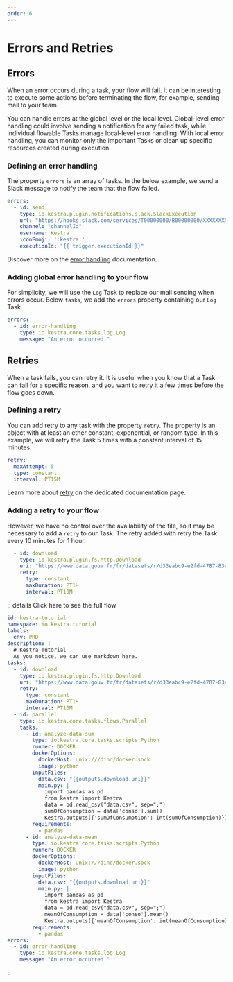 ```yaml
---
order: 6
---
```


# Errors and Retries

## Errors

When an error occurs during a task, your flow will fail. It can be interesting to execute some actions before terminating the flow, for example, sending mail to your team.

You can handle errors at the global level or the local level. Global-level error handling could involve sending a notification for any failed task, while individual flowable Tasks manage local-level error handling. With local error handling, you can monitor only the important Tasks or clean up specific resources created during execution.

### Defining an error handling

The property `errors` is an array of tasks. In the below example, we send a Slack message to notify the team that the flow failed.
```yaml
errors:
  - id: send
    type: io.kestra.plugin.notifications.slack.SlackExecution
    url: "https://hooks.slack.com/services/T00000000/B00000000/XXXXXXXXXXXXXXXXXXXXXXXX"
    channel: "channelId"
    username: Kestra
    iconEmoji: ':kestra:'
    executionId: "{{ trigger.executionId }}"
```

Discover more on the [error handling](../../developer-guide/errors-handling) documentation.

### Adding global error handling to your flow

For simplicity, we will use the `Log` Task to replace our mail sending when errors occur. Below `tasks`, we add the `errors` property containing our `Log` Task.

```yaml
errors:
  - id: error-handling
    type: io.kestra.core.tasks.log.Log
    message: "An error occurred."
```
## Retries

When a task fails, you can retry it. It is useful when you know that a Task can fail for a specific reason, and you want to retry it a few times before the flow goes down.

### Defining a retry

You can add retry to any task with the property `retry`. The property is an object with at least an ether constant, exponential, or random type.
In this example, we will retry the Task 5 times with a constant interval of 15 minutes.
```yaml
retry:
  maxAttempt: 5
  type: constant
  interval: PT15M
```

Learn more about [retry](../../developer-guide/retries) on the dedicated documentation page.

### Adding a retry to your flow

However, we have no control over the availability of the file, so it may be necessary to add a `retry` to our Task. The retry added with retry the Task every 10 minutes for 1 hour.

```yaml
  - id: download
    type: io.kestra.plugin.fs.http.Download
    uri: "https://www.data.gouv.fr/fr/datasets/r/d33eabc9-e2fd-4787-83e5-a5fcfb5af66d"
    retry:
      type: constant
      maxDuration: PT1H
      interval: PT10M
```

:: details Click here to see the full flow
```yaml
id: kestra-tutorial
namespace: io.kestra.tutorial
labels:
  env: PRD
description: |
  # Kestra Tutorial
  As you notice, we can use markdown here.
tasks:
  - id: download
    type: io.kestra.plugin.fs.http.Download
    uri: "https://www.data.gouv.fr/fr/datasets/r/d33eabc9-e2fd-4787-83e5-a5fcfb5af66d"
    retry:
      type: constant
      maxDuration: PT1H
      interval: PT10M
  - id: parallel
    type: io.kestra.core.tasks.flows.Parallel
    tasks:
      - id: analyze-data-sum
        type: io.kestra.core.tasks.scripts.Python
        runner: DOCKER
        dockerOptions:
          dockerHost: unix:///dind/docker.sock
          image: python
        inputFiles:
          data.csv: "{{outputs.download.uri}}"
          main.py: |
            import pandas as pd
            from kestra import Kestra
            data = pd.read_csv("data.csv", sep=";")
            sumOfConsumption = data['conso'].sum()
            Kestra.outputs({'sumOfConsumption': int(sumOfConsumption)})
        requirements:
          - pandas
      - id: analyze-data-mean
        type: io.kestra.core.tasks.scripts.Python
        runner: DOCKER
        dockerOptions:
          dockerHost: unix:///dind/docker.sock
          image: python
        inputFiles:
          data.csv: "{{outputs.download.uri}}"
          main.py: |
            import pandas as pd
            from kestra import Kestra
            data = pd.read_csv("data.csv", sep=";")
            meanOfConsumption = data['conso'].mean()
            Kestra.outputs({'meanOfConsumption': int(meanOfConsumption)})
        requirements:
          - pandas
errors:
  - id: error-handling
    type: io.kestra.core.tasks.log.Log
    message: "An error occurred."
```
::

<NextStep message="To provide a more robust and flexible execution environment, Kestra can run task within custom docker." link="../dockers/"></NextStep>